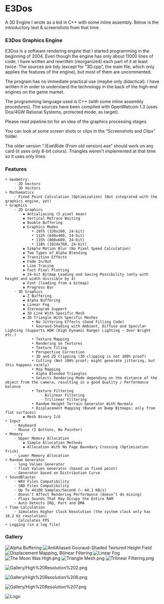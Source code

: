 # E3Dos

A 3D Engine I wrote as a kid in C++ with some inline assembly. Below is the introductory text & screenshots from that time.


### E3Dos Graphics Engine

E3Dos is a software rendering engine that I started programming in the beginning of 2004. Even though the engine has only about 11000 lines of code, I have written and rewritten (reorganized) each part of it at least twice. The sources are tidy (except for “3D.cpp”, the main file, which only applies the features of the engine), but most of them are uncommented.

The program has no immediate practical use (maybe only didactical). I have written it in order to understand the technology in the back of the high-end engines on the game market.

The programming language used is C++ (with some inline assembly procedures). The sources have been compiled with OpenWatcom 1.3 (uses Dos/4GW Rational Systems, protected mode, as target).

Please read pipeline.txt for an idea of the graphics processing stages.

You can look at some screen shots or clips in the “Screenshots and Clips” folder.

The older version “.\Exe\Ride (From old version).exe” should work on any card (it uses only 8-bit colors). Triangles weren’t implemented at that time so it uses only lines.

### Features

```
• Geometry:
    ◦ 2D Vectors
    ◦ 3D Vectors
• Mathematics
    ◦ Fixed Point Calculation (Optimization) (Not integrated with the graphics engine, yet)
• Graphics
    ◦ 2D Graphics
        ▪ Antialiasing (5 pixel mean)
        ▪ Vertical Retrace Waiting
        ▪ Double Buffering
        ▪ Graphics Modes
            • 10fh (320x200, 24-bit)
            • 112h (640x480, 24-bit)
            • 115h (800x600, 24-bit)
            • 118h (1024x768, 24-bit)
        ▪ Simple Motion Blur (No Pixel Speed Calculation)
        ▪ Two Types of Alpha Blending
        ▪ Transition Effects
        ▪ Fade In/Out
        ▪ Line Tracing
        ▪ Fast Pixel Plotting
        ▪ 24-bit Bitmap Loading and Saving Possibility (only with height and width divisible by 4)
        ▪ Font (loading from a bitmap)
        ▪ Progress Bar
    ◦ 3D Graphics
        ▪ Z Buffering
        ▪ Alpha Buffering
        ▪ Linear Fog
        ▪ Stereogram Support
        ▪ 3D Line With Specific Mesh
        ▪ 3D Triangle With Specific Meshes
            • No Jittering Effects (Good Filling Code)
            • Gouraud-Shading with Ambient, Diffuse and Specular Lighting (Supports HDR (High Dynamic Range) Lighting – Over Bright etc.) 
            • Texture Mapping
            • Rendering on Textures
            • Texture Tiling
            • Perspective Correction
            • 3D and 2D Clipping (3D clipping is not 100% proof)
            • Culling (Not 100% proof; might generate jittering, but this happens rarely)
            • Mip Mapping
            • Alpha Blended Triangles
            • Selects Rendering Mode depending on the distance of the object from the camera, resulting in a good Quality / Performance balance
            • Texture Filtering
                ◦ Bilinear Filtering
                ◦ Trilinear Filtering
            • Random Height Terrain Generator With Normals
            • Displacement Mapping (Based on Bump Bitmaps; only from flat surfaces)
        ▪ Mesh Binary I/O
• Input
    ◦ Keyboard
    ◦ Mouse (2 Buttons, No Pointer)
• Memory
    ◦ Upper Memory Allocation
        ▪ Simple Allocation Methods
        ▪ Allocation With No Page Boundary Crossing (Optimization Trick)
    ◦ Lower Memory Allocation
• Random Generator
    ◦ long Values Generator
    ◦ float Values Generator (based on fixed point)
    ◦ Generator based on Distribution Curve
• SoundBlaster
    ◦ WAV Files Compatibility
    ◦ SND Files Compatibility
    ◦ Up To 44100 Samples/Second (~ 44.1 KB/s)
    ◦ Doesn’t Affect Rendering Performance (doesn’t do mixing)
    ◦ Plays Sounds That May Occupy the Entire RAM
    ◦ Auto Detects IRQ, Port and DMA
• Time Calculation
    ◦ Simulates Higher Clock Resolution (the system clock only has 18.2 Hz resolution)
    ◦ Calculates FPS
• Logging (in a log file)
```

### Gallery

![Alpha Buffering](Gallery/Alpha%20Buffering.png)
![AntiAliased Gouraud-Shaded Textured Height Field](Gallery/AntiAliased%20Gouraud-Shaded%20Textured%20Height%20Field.png)
![Displacement Mapping, Bilinear Filtering](Gallery/Displacement%20Mapping%2C%20Bilinear%20Filtering.png)
![Linear Fog](Gallery/Linear%20Fog.png)
![The Moon Was High.png](Gallery/The%20Moon%20Was%20High.png)
![Triangle Mesh.png](Gallery/Triangle%20Mesh.png)
![Trilinear Filtering.png](Gallery/Trilinear%20Filtering.png)

![Gallery/High%20Resolution%202.png](Gallery/High%20Resolution%202.png)

![Gallery/High%20Resolution%206.png](Gallery/High%20Resolution%206.png)

![Gallery/High%20Resolution%207.png](Gallery/High%20Resolution%207.png)

![Logo](Gallery/Logo%202.png)
